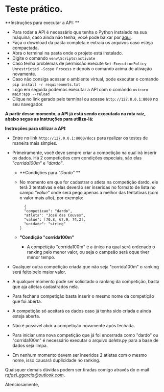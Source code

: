# Teste prático. 

**Instruções para executar a API: **

* Para rodar a API é necessário que tenha o Python instalado na sua máquina, caso ainda não tenha, você pode baixar por [aqui](https://www.python.org/downloads/).
* Faça o download da pasta completa e extraia os arquivos caso esteja compactada.
* Abra o terminal na pasta onde o projeto está instalado.
* Digite o comando `venv\Scripts\activate`
* Caso tenha problemas de permissão execute `Set-ExecutionPolicy Unrestricted -Scope Process` e depois o comando acima de ativação novamente.
* Caso não consiga acessar o ambiente virtual, pode executar o comando `pip install -r requirements.txt` 
* Logo em seguida podemos executar a API com o comando `uvicorn main:app --reload` 
* Clique no link gerado pelo terminal ou acesse `http://127.0.0.1:8000` no seu navegador.

**A partir desse momento, a API já está sendo executada na rota raiz, abaixo segue as instruções para utiliza-lá:**

**Instruções para utilizar a API:**

* Entre no link   `http://127.0.0.1:8000/docs` para realizar os testes de maneira mais simples.

* Primeiramente, você deve sempre criar a competição na qual irá inserir os dados. Há 2 competições com condições especiais, são elas *"corrida100m"*  e *"dardo"*. 

  *  **Condições para *"Dardo"* **

    * No momento em que for cadastrar o atleta na competição dardo, ele terá 3 tentativas e elas deverão ser inseridas no formato de lista no campo *"value"*  onde será pego apenas a melhor das tentativas (com o valor mais alto), por exemplo:     

      ``` 
        {
        "competicao": "dardo",
        "atleta": "José das Couves",
        "value": [70.8, 67.9, 74.2],
        "unidade": "string"
      }  					
      ```

  * **"Condição "corrida100m"**
    * A competição "corrida100m" é a única na qual será ordenado o ranking pelo menor valor, ou seja o campeão será oque tiver menor tempo. 

* Qualquer outra competição criada que não seja "corrida100m" o ranking será feito pelo maior valor. 
* A qualquer momento pode ser solicitado o ranking da competição, basta que aja atletas cadastrados nela.
* Para fechar a competição basta inserir o mesmo nome da competição que foi aberta.
* A competição só aceitará os dados caso já tenha sido criada e ainda esteja aberta.
* Não é possível abrir a competição novamente após fechada.
* Para iniciar uma nova competição que já foi encerrada como "dardo" ou "corrida100m" é necessário executar o arquivo *delete.py* para a base de dados seja limpa. 
* Em nenhum momento devem ser inseridos 2 atletas com o mesmo nome, isso causará duplicidade no ranking.

Quaisquer demais dúvidas podem ser tiradas comigo através do e-mail *rafael_ggarcia@outlook.com*.

Atenciosamente,

